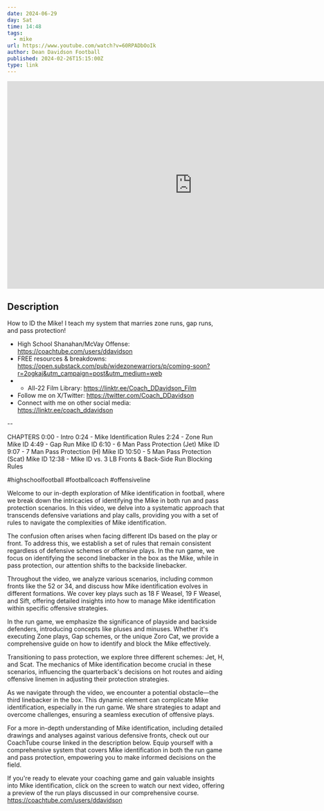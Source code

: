 ```yaml
---
date: 2024-06-29
day: Sat
time: 14:48
tags:
  - mike
url: https://www.youtube.com/watch?v=60RPADbOoIk
author: Dean Davidson Football
published: 2024-02-26T15:15:00Z
type: link
---
```


<iframe width="854" height="480" src="https://www.youtube.com/embed/60RPADbOoIk" frameborder="0" allowfullscreen></iframe>

## Description
How to ID the Mike! I teach my system that marries zone runs, gap runs, and pass protection!
- High School Shanahan/McVay Offense: https://coachtube.com/users/ddavidson
- FREE resources & breakdowns: https://open.substack.com/pub/widezonewarriors/p/coming-soon?r=2ogkaj&utm_campaign=post&utm_medium=web
- - All-22 Film Library: https://linktr.ee/Coach_DDavidson_Film
- Follow me on X/Twitter: https://twitter.com/Coach_DDavidson
- Connect with me on other social media: https://linktr.ee/coach_ddavidson

--

CHAPTERS
0:00 - Intro
0:24 - Mike Identification Rules
2:24 - Zone Run Mike ID
4:49 - Gap Run Mike ID
6:10 - 6 Man Pass Protection (Jet) Mike ID
9:07 - 7 Man Pass Protection (H) Mike ID
10:50 - 5 Man Pass Protection (Scat) Mike ID
12:38 - Mike ID vs. 3 LB Fronts & Back-Side Run Blocking Rules

#highschoolfootball #footballcoach #offensiveline 

Welcome to our in-depth exploration of Mike identification in football, where we break down the intricacies of identifying the Mike in both run and pass protection scenarios. In this video, we delve into a systematic approach that transcends defensive variations and play calls, providing you with a set of rules to navigate the complexities of Mike identification.

The confusion often arises when facing different IDs based on the play or front. To address this, we establish a set of rules that remain consistent regardless of defensive schemes or offensive plays. In the run game, we focus on identifying the second linebacker in the box as the Mike, while in pass protection, our attention shifts to the backside linebacker.

Throughout the video, we analyze various scenarios, including common fronts like the 52 or 34, and discuss how Mike identification evolves in different formations. We cover key plays such as 18 F Weasel, 19 F Weasel, and Sift, offering detailed insights into how to manage Mike identification within specific offensive strategies.

In the run game, we emphasize the significance of playside and backside defenders, introducing concepts like pluses and minuses. Whether it's executing Zone plays, Gap schemes, or the unique Zoro Cat, we provide a comprehensive guide on how to identify and block the Mike effectively.

Transitioning to pass protection, we explore three different schemes: Jet, H, and Scat. The mechanics of Mike identification become crucial in these scenarios, influencing the quarterback's decisions on hot routes and aiding offensive linemen in adjusting their protection strategies.

As we navigate through the video, we encounter a potential obstacle—the third linebacker in the box. This dynamic element can complicate Mike identification, especially in the run game. We share strategies to adapt and overcome challenges, ensuring a seamless execution of offensive plays.

For a more in-depth understanding of Mike identification, including detailed drawings and analyses against various defensive fronts, check out our CoachTube course linked in the description below. Equip yourself with a comprehensive system that covers Mike identification in both the run game and pass protection, empowering you to make informed decisions on the field.

If you're ready to elevate your coaching game and gain valuable insights into Mike identification, click on the screen to watch our next video, offering a preview of the run plays discussed in our comprehensive course. https://coachtube.com/users/ddavidson